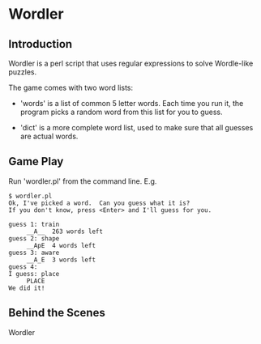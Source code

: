 # Wordler

## Introduction

Wordler is a perl script that uses regular expressions to solve Wordle-like puzzles.

The game comes with two word lists:

* 'words' is a list of common 5 letter words.  Each time you run it, the
  program picks a random word from this list for you to guess.

* 'dict' is a more complete word list, used to make sure that all guesses
  are actual words.

## Game Play

Run 'wordler.pl' from the command line.  E.g.

    $ wordler.pl
    Ok, I've picked a word.  Can you guess what it is?
    If you don't know, press <Enter> and I'll guess for you.

    guess 1: train
	     __A__  263 words left
    guess 2: shape
	     __ApE  4 words left
    guess 3: aware
	     __A_E  3 words left
    guess 4:
    I guess: place
	     PLACE
    We did it!

## Behind the Scenes

Wordler
